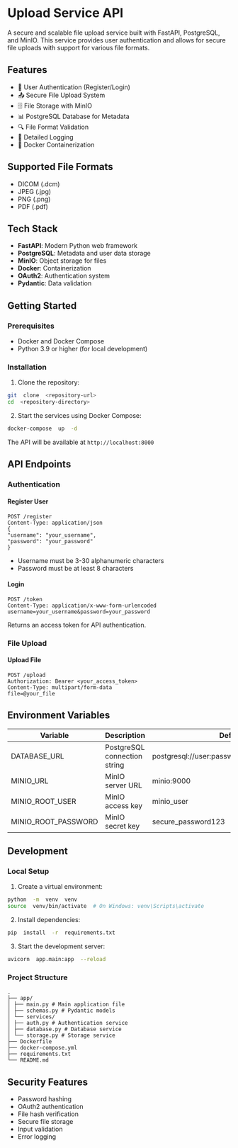 
# Upload Service API
A secure and scalable file upload service built with FastAPI, PostgreSQL, and MinIO. This service provides user authentication and allows for secure file uploads with support for various file formats.
## Features
- 🔐 User Authentication (Register/Login)
- 📤 Secure File Upload System
- 🗄️ File Storage with MinIO
- 📊 PostgreSQL Database for Metadata
- 🔍 File Format Validation
- 📝 Detailed Logging
- 🐳 Docker Containerization
## Supported File Formats
- DICOM (.dcm)
- JPEG (.jpg)
- PNG (.png)
- PDF (.pdf)
## Tech Stack
-  **FastAPI**: Modern Python web framework
-  **PostgreSQL**: Metadata and user data storage
-  **MinIO**: Object storage for files
-  **Docker**: Containerization
-  **OAuth2**: Authentication system
-  **Pydantic**: Data validation
## Getting Started
### Prerequisites
- Docker and Docker Compose
- Python 3.9 or higher (for local development)
### Installation
1. Clone the repository:
```bash
git  clone  <repository-url>
cd  <repository-directory>
```
2. Start the services using Docker Compose:
```bash
docker-compose  up  -d
```
The API will be available at `http://localhost:8000`
## API Endpoints
### Authentication
#### Register User
```http
POST /register
Content-Type: application/json
{
"username": "your_username",
"password": "your_password"
}
```
- Username must be 3-30 alphanumeric characters
- Password must be at least 8 characters
#### Login
```http
POST /token
Content-Type: application/x-www-form-urlencoded
username=your_username&password=your_password
```
Returns an access token for API authentication.
### File Upload
#### Upload File
```http
POST /upload
Authorization: Bearer <your_access_token>
Content-Type: multipart/form-data
file=@your_file
```
## Environment Variables
| Variable | Description | Default |
|----------|-------------|---------|
| DATABASE_URL | PostgreSQL connection string | postgresql://user:password@postgres:5432/db |
| MINIO_URL | MinIO server URL | minio:9000 |
| MINIO_ROOT_USER | MinIO access key | minio_user |
| MINIO_ROOT_PASSWORD | MinIO secret key | secure_password123 |
## Development
### Local Setup
1. Create a virtual environment:
```bash
python  -m  venv  venv
source  venv/bin/activate  # On Windows: venv\Scripts\activate
```
2. Install dependencies:
```bash
pip  install  -r  requirements.txt
```
3. Start the development server:
```bash
uvicorn  app.main:app  --reload
```
### Project Structure
```
.
├── app/
│ ├── main.py # Main application file
│ ├── schemas.py # Pydantic models
│ └── services/
│ ├── auth.py # Authentication service
│ ├── database.py # Database service
│ └── storage.py # Storage service
├── Dockerfile
├── docker-compose.yml
├── requirements.txt
└── README.md
```
## Security Features
- Password hashing
- OAuth2 authentication
- File hash verification
- Secure file storage
- Input validation
- Error logging
